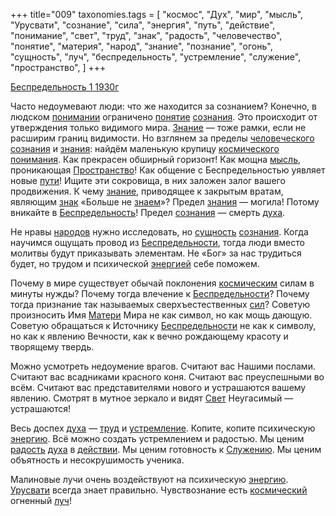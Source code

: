 +++
title="009"
taxonomies.tags = [
 "космос",
 "Дух",
 "мир",
 "мысль",
 "Урусвати",
 "сознание",
 "сила",
 "энергия",
 "путь",
 "действие",
 "понимание",
 "свет",
 "труд",
 "знак",
 "радость",
 "человечество",
 "понятие",
 "материя",
 "народ",
 "знание",
 "познание",
 "огонь",
 "сущность",
 "луч",
 "беспредельность",
 "устремление",
 "служение",
 "пространство",
]
+++

[Беспредельность 1 1930г](/agni/1930)

Часто недоумевают люди: что же находится за сознанием? Конечно, в людском [понимании](/tags/понимание) ограничено [понятие](/tags/понятие) [сознания](/tags/сознание). Это происходит от утверждения только видимого мира. [Знание](/tags/знание) — тоже рамки, если не расширим границ видимости. Но взглянем за пределы [человеческого](/tags/человечество) [сознания](/tags/сознание) и [знания](/tags/знание): найдём маленькую крупицу [космического](/tags/космос) [понимания](/tags/понимание). Как прекрасен обширный горизонт! Как мощна [мысль](/tags/мысль), проникающая [Пространство](/tags/пространство)! Как общение с Беспредельностью уявляет новые [пути](/tags/путь)! Ищите эти сокровища, в них заложен залог вашего продвижения. К чему [знание](/tags/знание), приводящее к закрытым вратам, являющим [знак](/tags/знак) «Больше не [знаем](/tags/познание)»? Предел [знания](/tags/знание) — могила! Потому вникайте в [Беспредельность](/tags/беспредельность)! Предел [сознания](/tags/сознание) — смерть [духа](/tags/Дух).   

Не нравы [народов](/tags/народ) нужно исследовать, но [сущность](/tags/сущность) [сознания](/tags/сознание). Когда научимся ощущать провод из [Беспредельности](/tags/беспредельность), тогда люди вместо молитвы будут приказывать элементам. Не «Бог» за нас трудиться будет, но трудом и психической [энергией](/tags/энергия) себе поможем.   

Почему в мире существует обычай поклонения [космическим](/tags/космос) силам в минуты нужды? Почему тогда влечение к [Беспредельности](/tags/беспредельность)? Почему тогда признание так называемых сверхъестественных [сил](/tags/сила)? Советую произносить Имя [Матери](/tags/материя) Мира не как символ, но как мощь дающую. Советую обращаться к Источнику [Беспредельности](/tags/беспредельность) не как к символу, но как к явлению Вечности, как к вечно рождающему красоту и творящему твердь.   

Можно усмотреть недоумение врагов. Считают вас Нашими послами. Считают вас всадниками красного коня. Считают вас преуспешными во всём. Считают вас представителями нового и устрашаются вашему явлению. Смотрят в мутное зеркало и видят [Свет](/tags/свет) Неугасимый — устрашаются!   

Весь доспех [духа](/tags/Дух) — [труд](/tags/труд) и [устремление](/tags/устремление). Копите, копите психическую [энергию](/tags/энергия). Всё можно создать устремлением и радостью. Мы ценим [радость](/tags/радость) [духа](/tags/Дух) в [действии](/tags/действие). Мы ценим готовность к [Служению](/tags/служение). Мы ценим объятность и несокрушимость ученика.   

Малиновые лучи очень воздействуют на психическую [энергию](/tags/энергия). [Урусвати](/tags/Урусвати) всегда знает правильно. Чувствознание есть [космический](/tags/космос) огненный [луч](/tags/луч)!